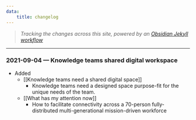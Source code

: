 ```yaml
---
data: 
    title: changelog
---
```

> *Tracking the changes across this site, powered by an [Obsidian Jekyll workflow](https://refinedmind.co/obsidian-jekyll-workflow)*

- - - -
### 2021-09-04 — Knowledge teams shared digital workspace
- Added
    - [[Knowledge teams need a shared digital space]]
        - Knowledge teams need a designed space purpose-fit for the unique needs of the team.
    - [[What has my attention now]]
        - How to facilitate connectivity across a 70-person fully-distributed multi-generational mission-driven workforce

        